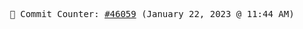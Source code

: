 <p align="center">
    <samp>
        📮 Commit Counter: <a href="https://github.com/Javascript-void0/Javascript-void0/commits/main">#46059</a> (January 22, 2023 @ 11:44 AM)
    </samp>
</p>